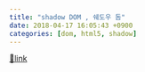 ```yaml
---
title: "shadow DOM , 쉐도우 돔"
date: 2018-04-17 16:05:43 +0900
categories: [dom, html5, shadow]
---
```





[🔗link](http://www.mins01.com/mh/tech/read/1152)